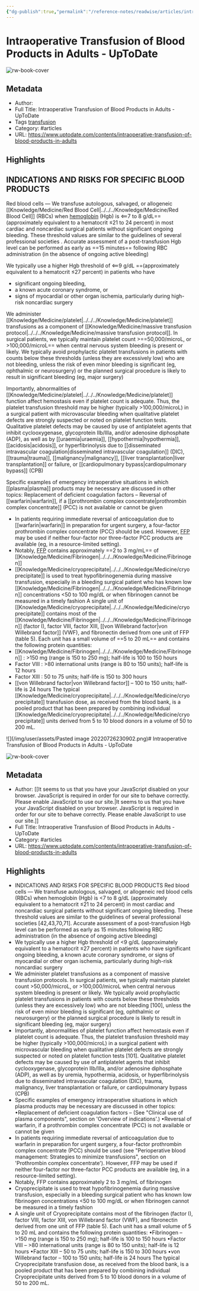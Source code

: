 ```yaml
---
{"dg-publish":true,"permalink":"/reference-notes/readwise/articles/intraoperative-transfusion-of-blood-products-in-adults-up-to-date/"}
---
```


# Intraoperative Transfusion of Blood Products in Adults - UpToDate

![rw-book-cover](https://readwise-assets.s3.amazonaws.com/static/images/article3.5c705a01b476.png)

## Metadata
- Author: 
- Full Title: Intraoperative Transfusion of Blood Products in Adults - UpToDate
- Tags [transfusion](../../../Knowledge/Medicine/transfusion.md)
- Category: #articles
- URL: https://www.uptodate.com/contents/intraoperative-transfusion-of-blood-products-in-adults

## Highlights
## INDICATIONS AND RISKS FOR SPECIFIC BLOOD PRODUCTS
Red blood cells — We transfuse autologous, salvaged, or allogeneic [[Knowledge/Medicine/Red Blood Cell\|../../../Knowledge/Medicine/Red Blood Cell]] (RBCs) when [hemoglobin](../../../Knowledge/Medicine/Haemoglobin.md) (Hgb) is <==7 to 8 g/dL== (approximately equivalent to a hematocrit ≤21 to 24 percent) in most cardiac and noncardiac surgical patients without significant ongoing bleeding. These threshold values are similar to the guidelines of several professional societies . Accurate assessment of a post-transfusion Hgb level can be performed as early as ==15 minutes== following RBC administration (in the absence of ongoing active bleeding)

We typically use a higher Hgb threshold of <==9 g/dL ==(approximately equivalent to a hematocrit ≤27 percent) in patients who have
- significant ongoing bleeding, 
- a known acute coronary syndrome, or 
- signs of myocardial or other organ ischemia, particularly during high-risk noncardiac surgery

We administer [[Knowledge/Medicine/platelet\|../../../Knowledge/Medicine/platelet]] transfusions as a component of [[Knowledge/Medicine/massive transfusion protocol\|../../../Knowledge/Medicine/massive transfusion protocol]]. In surgical patients, we typically maintain platelet count >==50,000/microL, or >100,000/microL== when central nervous system bleeding is present or likely. We typically avoid prophylactic platelet transfusions in patients with counts below these thresholds (unless they are excessively low) who are not bleeding, unless the risk of even minor bleeding is significant (eg, ophthalmic or neurosurgery) or the planned surgical procedure is likely to result in significant bleeding (eg, major surgery)

Importantly, abnormalities of [[Knowledge/Medicine/platelet\|../../../Knowledge/Medicine/platelet]] function affect hemostasis even if platelet count is adequate. Thus, the platelet transfusion threshold may be higher (typically >100,000/microL) in a surgical patient with microvascular bleeding when qualitative platelet defects are strongly suspected or noted on platelet function tests. Qualitative platelet defects may be caused by use of antiplatelet agents that inhibit cyclooxygenase, glycoprotein IIb/IIIa, and/or adenosine diphosphate (ADP), as well as by [[uraemia\|uraemia]], [[hypothermia\|hypothermia]], [[acidosis\|acidosis]], or hyperfibrinolysis due to [[disseminated intravascular coagulation\|disseminated intravascular coagulation]] (DIC), [[trauma\|trauma]], [[malignancy\|malignancy]], [[liver transplantation\|liver transplantation]] or failure, or [[cardiopulmonary bypass\|cardiopulmonary bypass]] (CPB)

Specific examples of emergency intraoperative situations in which [[plasma\|plasma]] products may be necessary are discussed in other topics: Replacement of deficient coagulation factors – Reversal of [[warfarin\|warfarin]], if a [[prothrombin complex concentrate\|prothrombin complex concentrate]] (PCC) is not available or cannot be given
- In patients requiring immediate reversal of anticoagulation due to [[warfarin\|warfarin]] in preparation for urgent surgery, a four-factor prothrombin complex concentrate (PCC) should be used. However, [FFP](../../../Knowledge/Medicine/Fresh%20Frozen%20Plasma.md) may be used if neither four-factor nor three-factor PCC products are available (eg, in a resource-limited setting).
- Notably, [FFP](../../../Knowledge/Medicine/Fresh%20Frozen%20Plasma.md) contains approximately ==2 to 3 mg/mL== of [[Knowledge/Medicine/Fibrinogen\|../../../Knowledge/Medicine/Fibrinogen]]
- [[Knowledge/Medicine/cryoprecipitate\|../../../Knowledge/Medicine/cryoprecipitate]] is used to treat hypofibrinogenemia during massive transfusion, especially in a bleeding surgical patient who has known low [[Knowledge/Medicine/Fibrinogen\|../../../Knowledge/Medicine/Fibrinogen]] concentrations <50 to 100 mg/dL or when fibrinogen cannot be measured in a timely fashion
A single unit of [[Knowledge/Medicine/cryoprecipitate\|../../../Knowledge/Medicine/cryoprecipitate]] contains most of the [[Knowledge/Medicine/Fibrinogen\|../../../Knowledge/Medicine/Fibrinogen]] (factor I), factor VIII, factor XIII, [[von Willebrand factor\|von Willebrand factor]] (VWF), and fibronectin derived from one unit of FFP (table 5). Each unit has a small volume of ==5 to 20 mL== and contains the following protein quantities:
- [[Knowledge/Medicine/Fibrinogen\|../../../Knowledge/Medicine/Fibrinogen]] : >150 mg (range is 150 to 250 mg); half-life is 100 to 150 hours 
- Factor VIII : >80 international units (range is 80 to 150 units); half-life is 12 hours
- Factor XIII : 50 to 75 units; half-life is 150 to 300 hours 
- [[von Willebrand factor\|von Willebrand factor]] – 100 to 150 units; half-life is 24 hours 
The typical [[Knowledge/Medicine/cryoprecipitate\|../../../Knowledge/Medicine/cryoprecipitate]] transfusion dose, as received from the blood bank, is a pooled product that has been prepared by combining individual [[Knowledge/Medicine/cryoprecipitate\|../../../Knowledge/Medicine/cryoprecipitate]] units derived from 5 to 10 blood donors in a volume of 50 to 200 mL.

![](/img/user/assets/Pasted image 20220726230902.png)# Intraoperative Transfusion of Blood Products in Adults - UpToDate

![rw-book-cover](https://readwise-assets.s3.amazonaws.com/static/images/article3.5c705a01b476.png)

## Metadata
- Author: [[It seems to us that you have your JavaScript disabled on your browser. JavaScript is required in order for our site to behave correctly. Please enable JavaScript to use our site.\|It seems to us that you have your JavaScript disabled on your browser. JavaScript is required in order for our site to behave correctly. Please enable JavaScript to use our site.]]
- Full Title: Intraoperative Transfusion of Blood Products in Adults - UpToDate
- Category: #articles
- URL: https://www.uptodate.com/contents/intraoperative-transfusion-of-blood-products-in-adults

## Highlights
- INDICATIONS AND RISKS FOR SPECIFIC BLOOD PRODUCTS Red blood cells — We transfuse autologous, salvaged, or allogeneic red blood cells (RBCs) when hemoglobin (Hgb) is <7 to 8 g/dL (approximately equivalent to a hematocrit ≤21 to 24 percent) in most cardiac and noncardiac surgical patients without significant ongoing bleeding. These threshold values are similar to the guidelines of several professional societies [42,43,70,71]. Accurate assessment of a post-transfusion Hgb level can be performed as early as 15 minutes following RBC administration (in the absence of ongoing active bleeding)
- We typically use a higher Hgb threshold of <9 g/dL (approximately equivalent to a hematocrit ≤27 percent) in patients who have significant ongoing bleeding, a known acute coronary syndrome, or signs of myocardial or other organ ischemia, particularly during high-risk noncardiac surgery
- We administer platelet transfusions as a component of massive transfusion protocols. In surgical patients, we typically maintain platelet count >50,000/microL, or >100,000/microL when central nervous system bleeding is present or likely. We typically avoid prophylactic platelet transfusions in patients with counts below these thresholds (unless they are excessively low) who are not bleeding [100], unless the risk of even minor bleeding is significant (eg, ophthalmic or neurosurgery) or the planned surgical procedure is likely to result in significant bleeding (eg, major surgery)
- Importantly, abnormalities of platelet function affect hemostasis even if platelet count is adequate. Thus, the platelet transfusion threshold may be higher (typically >100,000/microL) in a surgical patient with microvascular bleeding when qualitative platelet defects are strongly suspected or noted on platelet function tests [101]. Qualitative platelet defects may be caused by use of antiplatelet agents that inhibit cyclooxygenase, glycoprotein IIb/IIIa, and/or adenosine diphosphate (ADP), as well as by uremia, hypothermia, acidosis, or hyperfibrinolysis due to disseminated intravascular coagulation (DIC), trauma, malignancy, liver transplantation or failure, or cardiopulmonary bypass (CPB)
- Specific examples of emergency intraoperative situations in which plasma products may be necessary are discussed in other topics: •Replacement of deficient coagulation factors – (See "Clinical use of plasma components", section on 'Overview of indications'.) •Reversal of warfarin, if a prothrombin complex concentrate (PCC) is not available or cannot be given
- In patients requiring immediate reversal of anticoagulation due to warfarin in preparation for urgent surgery, a four-factor prothrombin complex concentrate (PCC) should be used (see "Perioperative blood management: Strategies to minimize transfusions", section on 'Prothrombin complex concentrate'). However, FFP may be used if neither four-factor nor three-factor PCC products are available (eg, in a resource-limited setting).
- Notably, FFP contains approximately 2 to 3 mg/mL of fibrinogen
- Cryoprecipitate is used to treat hypofibrinogenemia during massive transfusion, especially in a bleeding surgical patient who has known low fibrinogen concentrations <50 to 100 mg/dL or when fibrinogen cannot be measured in a timely fashion
- A single unit of Cryoprecipitate contains most of the fibrinogen (factor I), factor VIII, factor XIII, von Willebrand factor (VWF), and fibronectin derived from one unit of FFP (table 5). Each unit has a small volume of 5 to 20 mL and contains the following protein quantities: •Fibrinogen – >150 mg (range is 150 to 250 mg); half-life is 100 to 150 hours •Factor VIII – >80 international units (range is 80 to 150 units); half-life is 12 hours •Factor XIII – 50 to 75 units; half-life is 150 to 300 hours •von Willebrand factor – 100 to 150 units; half-life is 24 hours The typical Cryoprecipitate transfusion dose, as received from the blood bank, is a pooled product that has been prepared by combining individual Cryoprecipitate units derived from 5 to 10 blood donors in a volume of 50 to 200 mL.
